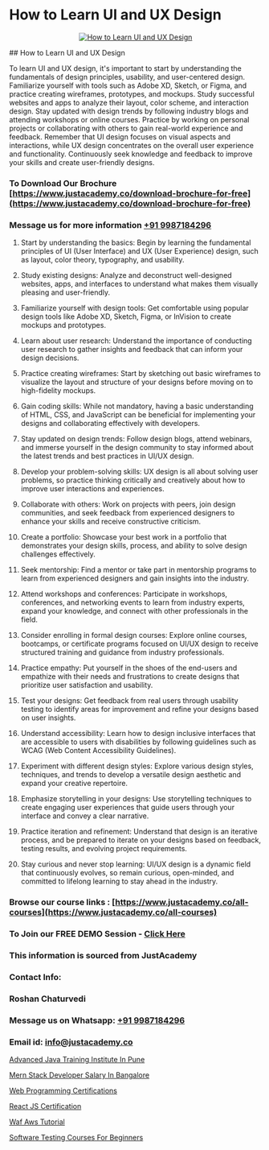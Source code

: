 # How to Learn UI and UX Design

<p align="center">
  <a href="https://justacademy.co/all-courses">
    <img src="https://i.ibb.co/P5KtSQ2/ui-ux.png" alt="How to Learn UI and UX Design">
  </a>
</p>
## How to Learn UI and UX Design

To learn UI and UX design, it's important to start by understanding the fundamentals of design principles, usability, and user-centered design. Familiarize yourself with tools such as Adobe XD, Sketch, or Figma, and practice creating wireframes, prototypes, and mockups. Study successful websites and apps to analyze their layout, color scheme, and interaction design. Stay updated with design trends by following industry blogs and attending workshops or online courses. Practice by working on personal projects or collaborating with others to gain real-world experience and feedback. Remember that UI design focuses on visual aspects and interactions, while UX design concentrates on the overall user experience and functionality. Continuously seek knowledge and feedback to improve your skills and create user-friendly designs.
### To Download Our Brochure [https://www.justacademy.co/download-brochure-for-free](https://www.justacademy.co/download-brochure-for-free)
### Message us for more information [+91 9987184296](https://api.whatsapp.com/send?phone=919987184296)
1) Start by understanding the basics: Begin by learning the fundamental principles of UI (User Interface) and UX (User Experience) design, such as layout, color theory, typography, and usability.

2) Study existing designs: Analyze and deconstruct well-designed websites, apps, and interfaces to understand what makes them visually pleasing and user-friendly.

3) Familiarize yourself with design tools: Get comfortable using popular design tools like Adobe XD, Sketch, Figma, or InVision to create mockups and prototypes.

4) Learn about user research: Understand the importance of conducting user research to gather insights and feedback that can inform your design decisions.

5) Practice creating wireframes: Start by sketching out basic wireframes to visualize the layout and structure of your designs before moving on to high-fidelity mockups.

6) Gain coding skills: While not mandatory, having a basic understanding of HTML, CSS, and JavaScript can be beneficial for implementing your designs and collaborating effectively with developers.

7) Stay updated on design trends: Follow design blogs, attend webinars, and immerse yourself in the design community to stay informed about the latest trends and best practices in UI/UX design.

8) Develop your problem-solving skills: UX design is all about solving user problems, so practice thinking critically and creatively about how to improve user interactions and experiences.

9) Collaborate with others: Work on projects with peers, join design communities, and seek feedback from experienced designers to enhance your skills and receive constructive criticism.

10) Create a portfolio: Showcase your best work in a portfolio that demonstrates your design skills, process, and ability to solve design challenges effectively.

11) Seek mentorship: Find a mentor or take part in mentorship programs to learn from experienced designers and gain insights into the industry.

12) Attend workshops and conferences: Participate in workshops, conferences, and networking events to learn from industry experts, expand your knowledge, and connect with other professionals in the field.

13) Consider enrolling in formal design courses: Explore online courses, bootcamps, or certificate programs focused on UI/UX design to receive structured training and guidance from industry professionals.

14) Practice empathy: Put yourself in the shoes of the end-users and empathize with their needs and frustrations to create designs that prioritize user satisfaction and usability.

15) Test your designs: Get feedback from real users through usability testing to identify areas for improvement and refine your designs based on user insights.

16) Understand accessibility: Learn how to design inclusive interfaces that are accessible to users with disabilities by following guidelines such as WCAG (Web Content Accessibility Guidelines).

17) Experiment with different design styles: Explore various design styles, techniques, and trends to develop a versatile design aesthetic and expand your creative repertoire.

18) Emphasize storytelling in your designs: Use storytelling techniques to create engaging user experiences that guide users through your interface and convey a clear narrative.

19) Practice iteration and refinement: Understand that design is an iterative process, and be prepared to iterate on your designs based on feedback, testing results, and evolving project requirements.

20) Stay curious and never stop learning: UI/UX design is a dynamic field that continuously evolves, so remain curious, open-minded, and committed to lifelong learning to stay ahead in the industry.

### Browse our course links : [https://www.justacademy.co/all-courses](https://www.justacademy.co/all-courses) 
### To Join our FREE DEMO Session - [Click Here](https://www.justacademy.co/register-for-course-demo)


### This information is sourced from JustAcademy
### Contact Info:
### Roshan Chaturvedi
### Message us on Whatsapp: [+91 9987184296](https://api.whatsapp.com/send?phone=919987184296)
### Email id: [info@justacademy.co](mailto:info@justacademy.co)
                
[Advanced Java Training Institute In Pune](https://www.linkedin.com/pulse/advanced-java-training-institute-pune-justacademy-bradford-oy5ge?trackingId=A%2BW5xYPuRpAVq7jcmt7NzA%3D%3D&lipi=urn%3Ali%3Apage%3Ad_flagship3_company_admin%3BU6qvup%2BkTG%2BWwu84oCWCCA%3D%3D)

[Mern Stack Developer Salary In Bangalore](https://www.linkedin.com/pulse/mern-stack-developer-salary-bangalore-justacademy-coimbatore-aaxmc/)

[Web Programming Certifications](https://medium.com/@akanshapatil/web-programming-certifications-34c9bdf2737b)

[React JS Certification](https://medium.com/@akanshapatil/react-js-certification-e535559d7ddc)

[Waf Aws Tutorial](https://justacademyin.github.io/justacademy/waf-aws-tutorial)

[Software Testing Courses For Beginners](https://justacademyin.github.io/justacademy/software-testing-courses-for-beginners)

